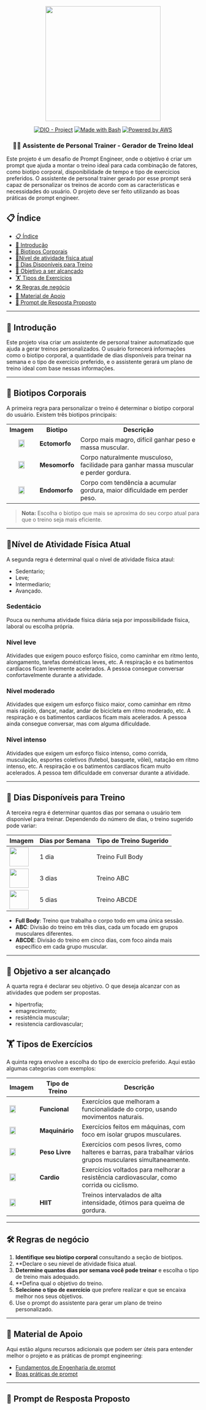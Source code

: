<p align="center">
    <img width="300px" src=".github/assets/logo_2.png">
</p>

<p align="center">
<a href="https://dio.me/"><img src="https://img.shields.io/badge/DIO-Project-FED564?logo=youtube" alt="DIO - Project"></a>
<a href="https://www.gnu.org/software/bash/" title="Go to Bash homepage"><img src="https://img.shields.io/badge/Prompt-Project-FED564?logo=gnu-bash&amp;logoColor=white" alt="Made with Bash"></a>
<a href="https://aws.amazon.com/" title="Powered by AWS">
  <img src="https://img.shields.io/badge/Powered%20by-AWS-FED564?logo=icloud&logoColor=white" alt="Powered by AWS">
</a>
</p>

<p align="center">
  <h3 align="center">🏋️‍♂️ Assistente de Personal Trainer - Gerador de Treino Ideal</h3>
Este projeto é um desafio de Prompt Engineer, onde o objetivo é criar um prompt que ajuda a montar o treino ideal para cada combinação de fatores, como biotipo corporal, disponibilidade de tempo e tipo de exercícios preferidos. O assistente de personal trainer gerado por esse prompt será capaz de personalizar os treinos de acordo com as características e necessidades do usuário.
O projeto deve ser feito utilizando as boas práticas de prompt engineer.
</p>

## 📋 Índice

- [📋 Índice](#-índice)
- [📝 Introdução](#-introdução)
- [💪 Biotipos Corporais](#-biotipos-corporais)
- [🏃Nível de atividade física atual](#-nivel-de-atividad-física-atual)
- [📅 Dias Disponíveis para Treino](#-dias-disponíveis-para-treino)
- [🎯 Objetivo a ser alcançado](#-objetivo-a-ser-alcançado)
- [🏋️ Tipos de Exercícios](#️-tipos-de-exercícios)
- [🛠️ Regras de negócio](#️-regras-de-negócio)
- [📖 Material de Apoio](#-material-de-apoio)
- [🎯 Prompt de Resposta Proposto](#-prompt-de-resposta-proposto)

---

## 📝 Introdução

Este projeto visa criar um assistente de personal trainer automatizado que ajuda a gerar treinos personalizados. O usuário fornecerá informações como o biotipo corporal, a quantidade de dias disponíveis para treinar na semana e o tipo de exercício preferido, e o assistente gerará um plano de treino ideal com base nessas informações.

---

## 💪 Biotipos Corporais

A primeira regra para personalizar o treino é determinar o biotipo corporal do usuário. Existem três biotipos principais:

<table>
  <tr>
    <th>Imagem</th>
    <th>Biotipo</th>
    <th>Descrição</th>
  </tr>
  <tr>
    <td style="text-align: center;">
      <img src=".github/assets/ectomorph.jpg" width="50%" height="50%">
    </td>
    <td><strong>Ectomorfo</strong></td>
    <td>Corpo mais magro, difícil ganhar peso e massa muscular.</td>
  </tr>
  <tr>
    <td style="text-align: center;">
      <img src=".github/assets/mesomorph.jpg" width="50%" height="50%">
    </td>
    <td><strong>Mesomorfo</strong></td>
    <td>Corpo naturalmente musculoso, facilidade para ganhar massa muscular e perder gordura.</td>
  </tr>
  <tr>
    <td style="text-align: center;">
      <img src=".github/assets/endmorph.jpg" width="50%" height="50%">
    </td>
    <td><strong>Endomorfo</strong></td>
    <td>Corpo com tendência a acumular gordura, maior dificuldade em perder peso.</td>
  </tr>
</table>

> **Nota:** Escolha o biotipo que mais se aproxima do seu corpo atual para que o treino seja mais eficiente.

---

## 🏃Nível de Atividade Física Atual

A segunda regra é determinal qual o nível de atividade física ataul:
- Sedentario;
- Leve;
- Intermediario;
- Avançado.

### Sedentácio
Pouca ou nenhuma atividade física diária seja por impossibilidade física, laboral ou escolha própria.

### Nível leve

Atividades que exigem pouco esforço físico, como caminhar em ritmo lento, alongamento, tarefas domésticas leves, etc.
A respiração e os batimentos cardíacos ficam levemente acelerados.
A pessoa consegue conversar confortavelmente durante a atividade.

### Nível moderado

Atividades que exigem um esforço físico maior, como caminhar em ritmo mais rápido, dançar, nadar, andar de bicicleta em ritmo moderado, etc.
A respiração e os batimentos cardíacos ficam mais acelerados.
A pessoa ainda consegue conversar, mas com alguma dificuldade.

### Nível intenso

Atividades que exigem um esforço físico intenso, como corrida, musculação, esportes coletivos (futebol, basquete, vôlei), natação em ritmo intenso, etc.
A respiração e os batimentos cardíacos ficam muito acelerados.
A pessoa tem dificuldade em conversar durante a atividade.

---

## 📅 Dias Disponíveis para Treino

A terceira regra é determinar quantos dias por semana o usuário tem disponível para treinar. Dependendo do número de dias, o treino sugerido pode variar:

| **Imagem**                                                     | **Dias por Semana** | **Tipo de Treino Sugerido** |
| -------------------------------------------------------------- | ------------------- | --------------------------- |
| <img src=".github/assets/calendar.png" width="50" height="50"> | 1 dia               | Treino Full Body            |
| <img src=".github/assets/calendar.png" width="50" height="50"> | 3 dias              | Treino ABC                  |
| <img src=".github/assets/calendar.png" width="50" height="50"> | 5 dias              | Treino ABCDE                |

- **Full Body**: Treino que trabalha o corpo todo em uma única sessão.
- **ABC**: Divisão do treino em três dias, cada um focado em grupos musculares diferentes.
- **ABCDE**: Divisão do treino em cinco dias, com foco ainda mais específico em cada grupo muscular.

---

## 🎯 Objetivo a ser alcançado

A quarta regra é declarar seu objetivo. O que deseja alcanzar con as atividades que podem ser propostas.

- hipertrofia;
- emagrecimento;
- resistência muscular;
- resistencia cardiovascular;

## 🏋️ Tipos de Exercícios

A quinta regra envolve a escolha do tipo de exercício preferido. Aqui estão algumas categorias com exemplos:

| **Imagem**                                                       | **Tipo de Treino** | **Descrição**                                                                                                 |
| ---------------------------------------------------------------- | ------------------ | ------------------------------------------------------------------------------------------------------------- |
| <img src=".github/assets/dumbells.png" width="50%" height="50%"> | **Funcional**      | Exercícios que melhoram a funcionalidade do corpo, usando movimentos naturais.                                |
| <img src=".github/assets/4760665.png" width="50%" height="50%">  | **Maquinário**     | Exercícios feitos em máquinas, com foco em isolar grupos musculares.                                          |
| <img src=".github/assets/barr.png" width="50%" height="50%">     | **Peso Livre**     | Exercícios com pesos livres, como halteres e barras, para trabalhar vários grupos musculares simultaneamente. |
| <img src=".github/assets/cardio.png" width="50%" height="50%">   | **Cardio**         | Exercícios voltados para melhorar a resistência cardiovascular, como corrida ou ciclismo.                     |
| <img src=".github/assets/hiit.png" width="50%" height="50%">     | **HIIT**           | Treinos intervalados de alta intensidade, ótimos para queima de gordura.                                      |

---

## 🛠️ Regras de negócio

1. **Identifique seu biotipo corporal** consultando a seção de biotipos.
2. **Declare o seu níevel de atividade física atual.
3. **Determine quantos dias por semana você pode treinar** e escolha o tipo de treino mais adequado.
4. **Defina qual o objetivo do treino.
5. **Selecione o tipo de exercício** que prefere realizar e que se encaixa melhor nos seus objetivos.
6. Use o prompt do assistente para gerar um plano de treino personalizado.

---

## 📖 Material de Apoio

Aqui estão alguns recursos adicionais que podem ser úteis para entender melhor o projeto e as práticas de prompt engineering:

- [Fundamentos de Engenharia de prompt](https://elidianaandrade.gitbook.io/fundamentos-de-engenharia-de-prompts-com-claude-3)
- [Boas práticas de prompt](https://aline-antunes.gitbook.io/otimize-seus-prompts-e-aprenda-mais-usando-ias-1)

---

## 🎯 Prompt de Resposta Proposto


